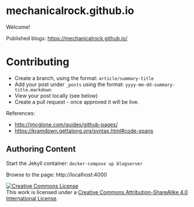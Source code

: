 # mechanicalrock.github.io

Welcome!

Published blogs: https://mechanicalrock.github.io/

# Contributing

* Create a branch, using the format: `article/summary-title`
* Add your post under `_posts` using the format: `yyyy-mm-dd-summary-title.markdown`
* View your post locally (see below)
* Create a pull request - once approved it will be live.

References:
* http://jmcglone.com/guides/github-pages/
* https://kramdown.gettalong.org/syntax.html#code-spans

## Authoring Content

Start the Jekyll container:
`docker-compose up blogserver`

Browse to the page: http://localhost:4000

 
<a rel="license" href="http://creativecommons.org/licenses/by-sa/4.0/"><img alt="Creative Commons License" style="border-width:0" src="https://i.creativecommons.org/l/by-sa/4.0/88x31.png" /></a><br />This work is licensed under a <a rel="license" href="http://creativecommons.org/licenses/by-sa/4.0/">Creative Commons Attribution-ShareAlike 4.0 International License</a>.
